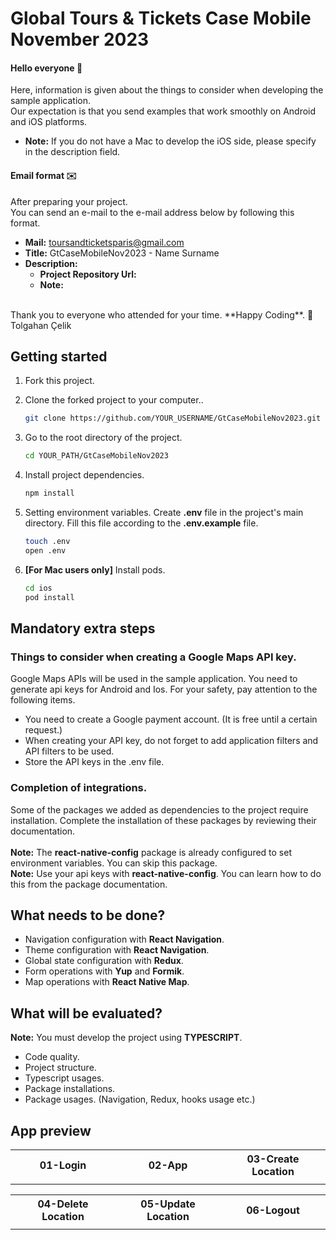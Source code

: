 # Global Tours & Tickets Case Mobile November 2023

#### **Hello everyone** 👋
Here, information is given about the things to consider when developing the sample application.<br/>
Our expectation is that you send examples that work smoothly on Android and iOS platforms.<br/>

- **Note:** If you do not have a Mac to develop the iOS side, please specify in the description field.<br/>

#### **Email format** ✉️
After preparing your project.<br/>
You can send an e-mail to the e-mail address below by following this format.<br/>

- **Mail:** toursandticketsparis@gmail.com
- **Title:** GtCaseMobileNov2023 - Name Surname
- **Description:**
    - **Project Repository Url:**
    - **Note:**

<br/>
Thank you to everyone who attended for your time. **Happy Coding**. 🎈 <br/>
Tolgahan Çelik<br/>

## Getting started
1. Fork this project.<br/>
2. Clone the forked project to your computer..<br/>
   ```bash
   git clone https://github.com/YOUR_USERNAME/GtCaseMobileNov2023.git
   ```

3. Go to the root directory of the project.<br/>
   ```bash
   cd YOUR_PATH/GtCaseMobileNov2023
   ```

4. Install project dependencies.<br/>
   ```bash
   npm install
   ```

5. Setting environment variables. Create **.env** file in the project's main directory. Fill this file according to the **.env.example** file.<br/>
   ```bash
   touch .env
   open .env
   ```

6. **[For Mac users only]** Install pods.<br/>
   ```bash
   cd ios
   pod install
   ```


## Mandatory extra steps

### Things to consider when creating a Google Maps API key.
Google Maps APIs will be used in the sample application. You need to generate api keys for Android and Ios. For your safety, pay attention to the following items.<br/>

- You need to create a Google payment account. (It is free until a certain request.)
- When creating your API key, do not forget to add application filters and API filters to be used.
- Store the API keys in the .env file.

### Completion of integrations.
Some of the packages we added as dependencies to the project require installation. Complete the installation of these packages by reviewing their documentation.<br/><br/>
**Note:** The **react-native-config** package is already configured to set environment variables. You can skip this package.<br/>
**Note:** Use your api keys with **react-native-config**. You can learn how to do this from the package documentation.<br/>


## What needs to be done?
- Navigation configuration with **React Navigation**.
- Theme configuration with **React Navigation**.
- Global state configuration with **Redux**.
- Form operations with **Yup** and **Formik**.
- Map operations with **React Native Map**.


## What will be evaluated?
**Note:** You must develop the project using **TYPESCRIPT**.<br/>

- Code quality.
- Project structure.
- Typescript usages.
- Package installations.
- Package usages. (Navigation, Redux, hooks usage etc.)

## App preview
<table style="width: 100%">
  <tr>
    <th style="width: 33%">01-Login</th>
    <th style="width: 33%">02-App</th>
    <th style="width: 33%">03-Create Location</th>
  </tr>
  <tr>
    <td style="text-align: center"></td>
    <td style="text-align: center"></td>
    <td style="text-align: center"></td>
  </tr>
</table>

<table style="width: 100%">
  <tr>
    <th style="width: 33%">04-Delete Location</th>
    <th style="width: 33%">05-Update Location</th>
    <th style="width: 33%">06-Logout</th>
  </tr>
  <tr>
    <td style="text-align: center"></td>
    <td style="text-align: center"></td>
    <td style="text-align: center"></td>
  </tr>
</table>
